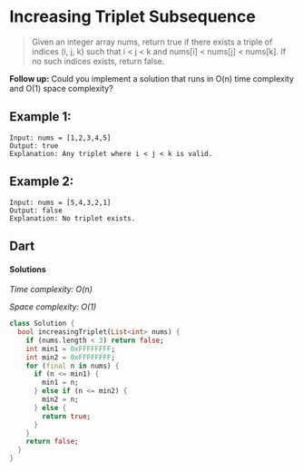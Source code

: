 # Increasing Triplet Subsequence
>Given an integer array nums, return true if there exists a triple of indices (i, j, k) such that i < j < k and nums[i] < nums[j] < nums[k]. If no such indices exists, return false.

**Follow up:** Could you implement a solution that runs in O(n) time complexity and O(1) space complexity?

## Example 1:
```
Input: nums = [1,2,3,4,5]
Output: true
Explanation: Any triplet where i < j < k is valid.
```
## Example 2:
```
Input: nums = [5,4,3,2,1]
Output: false
Explanation: No triplet exists.
```
## Dart
#### Solutions

*Time complexity: O(n)* 

*Space complexity: O(1)*

```dart []
class Solution {
  bool increasingTriplet(List<int> nums) {
    if (nums.length < 3) return false;
    int min1 = 0xFFFFFFFF;
    int min2 = 0xFFFFFFFF;
    for (final n in nums) {
      if (n <= min1) {
        min1 = n;
      } else if (n <= min2) {
        min2 = n;
      } else {
        return true;
      }
    }
    return false;
  }
}
```